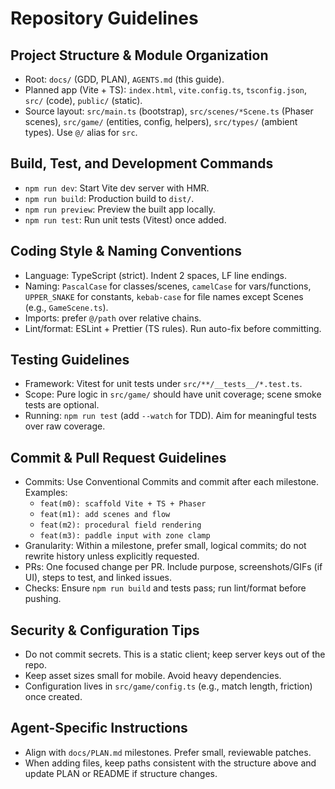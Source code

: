 # Repository Guidelines

## Project Structure & Module Organization
- Root: `docs/` (GDD, PLAN), `AGENTS.md` (this guide).
- Planned app (Vite + TS): `index.html`, `vite.config.ts`, `tsconfig.json`, `src/` (code), `public/` (static).
- Source layout: `src/main.ts` (bootstrap), `src/scenes/*Scene.ts` (Phaser scenes), `src/game/` (entities, config, helpers), `src/types/` (ambient types). Use `@/` alias for `src`.

## Build, Test, and Development Commands
- `npm run dev`: Start Vite dev server with HMR.
- `npm run build`: Production build to `dist/`.
- `npm run preview`: Preview the built app locally.
- `npm run test`: Run unit tests (Vitest) once added.

## Coding Style & Naming Conventions
- Language: TypeScript (strict). Indent 2 spaces, LF line endings.
- Naming: `PascalCase` for classes/scenes, `camelCase` for vars/functions, `UPPER_SNAKE` for constants, `kebab-case` for file names except Scenes (e.g., `GameScene.ts`).
- Imports: prefer `@/path` over relative chains.
- Lint/format: ESLint + Prettier (TS rules). Run auto-fix before committing.

## Testing Guidelines
- Framework: Vitest for unit tests under `src/**/__tests__/*.test.ts`.
- Scope: Pure logic in `src/game/` should have unit coverage; scene smoke tests are optional.
- Running: `npm run test` (add `--watch` for TDD). Aim for meaningful tests over raw coverage.

## Commit & Pull Request Guidelines
- Commits: Use Conventional Commits and commit after each milestone. Examples:
  - `feat(m0): scaffold Vite + TS + Phaser`
  - `feat(m1): add scenes and flow`
  - `feat(m2): procedural field rendering`
  - `feat(m3): paddle input with zone clamp`
- Granularity: Within a milestone, prefer small, logical commits; do not rewrite history unless explicitly requested.
- PRs: One focused change per PR. Include purpose, screenshots/GIFs (if UI), steps to test, and linked issues.
- Checks: Ensure `npm run build` and tests pass; run lint/format before pushing.

## Security & Configuration Tips
- Do not commit secrets. This is a static client; keep server keys out of the repo.
- Keep asset sizes small for mobile. Avoid heavy dependencies.
- Configuration lives in `src/game/config.ts` (e.g., match length, friction) once created.

## Agent-Specific Instructions
- Align with `docs/PLAN.md` milestones. Prefer small, reviewable patches.
- When adding files, keep paths consistent with the structure above and update PLAN or README if structure changes.
